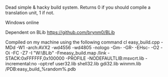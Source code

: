 Dead simple & hacky build system. Returns 0 if you should compile a translation unit, 1 if not.

Windows online

Dependent on BLib https://github.com/brynm0/BLib

Compiled on my machine using the following command
  cl easy_build.cpp -MDd -W1 -arch:AVX2 -wd4556 -wd4805 -nologo -Gm- -GR- -EHsc- -O2 -Oi -FC -Z7 -I "W:\BLib" -Fmeasy_build.map /link -STACK:0xFFFFFF,0x100000 -PROFILE -NODEFAULTLIB:msvcrt.lib -incremental:no -opt:ref user32.lib shell32.lib gdi32.lib winmm.lib  /PDB:easy_build_%random%.pdb
